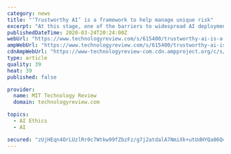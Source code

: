 ```yaml
---
category: news
title: "‘Trustworthy AI’ is a framework to help manage unique risk"
excerpt: "At this stage, one of the barriers to widespread AI deployment is no longer the technology itself; rather, it’s a set of challenges that ironically are far more human: ethics, governance, and human values. Irfan Saif is principal at Deloitte Risk and Financial Advisory. As AI expands into almost every aspect of modern life, the risks of ..."
publishedDateTime: 2020-03-24T20:24:00Z
webUrl: "https://www.technologyreview.com/s/615400/trustworthy-ai-is-a-framework-to-help-manage-unique-risk/"
ampWebUrl: "https://www.technologyreview.com/s/615400/trustworthy-ai-is-a-framework-to-help-manage-unique-risk/amp/"
cdnAmpWebUrl: "https://www-technologyreview-com.cdn.ampproject.org/c/s/www.technologyreview.com/s/615400/trustworthy-ai-is-a-framework-to-help-manage-unique-risk/amp/"
type: article
quality: 39
heat: 39
published: false

provider:
  name: MIT Technology Review
  domain: technologyreview.com

topics:
  - AI Ethics
  - AI

secured: "zUjHEqn4OrLUzlRr0c7Wtkw99fZbzFz/g7j2atdalA7NmiXk+utUdHYQa06Q4eUApxcNWG8G4HmqsR32eqIn7+wh4FWW2YxKcSNFcH0vYhiE94JlnQJd0NaCVcP1A9v9JHFmPDZxfPsIbS/CWtsowxzZMvdQH6xyPNNJ0AjQ+lpLwdxw/oEvsnCBvg1BcqF4Gnt00SQMnri0mgtUX0TnCfuoX1fjic0knIIzFiTutyXvo91Mvo9/9DC5WxozhGjeWTnc1z9RfVE2byCmIMjTuiEZHDvnomhwJv1WJdimdL97X8lWzvqQqayoUL0FHuC7lts05iMDgYFTFwT3Vr2MJ88BO0TcF8K/zf3IC+3fii01ZIWYfToN7wb3yq35m01Fe59247Uv/o7ay4h3ubpK950NuuKs4L4J0ciV0QLMq/XVqobuWodmcEspYw2Rn/3hwaKZcN88rKjwlKPdJhEJaOJHsZBAASDpnXTGxgiw1Kc=;AJVc1o0NNNY4pbcIXOZS1A=="
---
```


